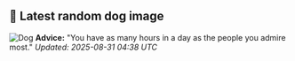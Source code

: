 ## 🐶 Latest random dog image
![Dog](https://images.dog.ceo/breeds/cattledog-australian/IMG_5481.jpg)
**Advice:** "You have as many hours in a day as the people you admire most."
*Updated: 2025-08-31 04:38 UTC*
